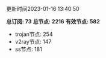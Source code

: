 更新时间2023-01-16 13:40:50

**总订阅: 73**
**总节点: 2216**
**有效节点: 582**
- trojan节点: 254
- v2ray节点: 147
- ss节点: 181
